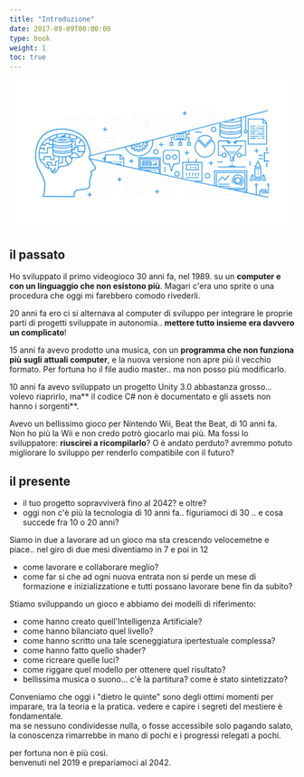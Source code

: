 ```yaml
---
title: "Introduzione"
date: 2017-09-09T00:00:00
type: book
weight: 1
toc: true
---
```


![](img/future_proof.webp)

## il passato
Ho sviluppato il primo videogioco 30 anni fa, nel 1989. su un **computer e con un linguaggio che non esistono più**. Magari c'era uno sprite o una procedura che oggi mi farebbero comodo rivederli.

20 anni fa ero ci si alternava al computer di sviluppo per integrare le proprie parti di progetti sviluppate in autonomia.. **mettere tutto insieme era davvero un complicato**!

15 anni fa avevo prodotto una musica, con un **programma che non funziona più sugli attuali computer**, e la nuova versione non apre più il vecchio formato. Per fortuna ho il file audio master.. ma non posso più modificarlo.

10 anni fa avevo sviluppato un progetto Unity 3.0 abbastanza grosso... volevo riaprirlo, ma** il codice C# non è documentato e gli assets non hanno i sorgenti**.

Avevo un bellissimo gioco per Nintendo Wii, Beat the Beat, di 10 anni fa. Non ho più la Wii e non credo potrò giocarlo mai più.  Ma fossi lo sviluppatore: **riuscirei a ricompilarlo**? O è andato perduto? avremmo potuto migliorare lo sviluppo per renderlo compatibile con il futuro?

## il presente

- il tuo progetto sopravviverà fino al 2042? e oltre? 
- oggi non c'è più la tecnologia di 10 anni fa.. figuriamoci di 30 .. e cosa succede fra 10 o 20 anni?

Siamo in due a lavorare ad un gioco ma sta crescendo velocemetne e piace.. nel giro di due mesi diventiamo in 7 e poi in 12
- come lavorare e collaborare meglio?
- come far si che ad ogni nuova entrata non si perde un mese di formazione e inizializzatione e tutti possano lavorare bene fin da subito?

Stiamo sviluppando un gioco e abbiamo dei modelli di riferimento:
- come hanno creato quell'Intelligenza Artificiale?
- come hanno bilanciato quel livello?
- come hanno scritto una tale sceneggiatura ipertestuale complessa?
- come hanno fatto quello shader?
- come ricreare quelle luci?
- come riggare quel modello per ottenere quel risultato?
- bellissima musica o suono... c'è la partitura? come è stato sintetizzato?

Conveniamo che oggi i "dietro le quinte" sono degli ottimi momenti per imparare, tra la teoria e la pratica. vedere e capire i segreti del mestiere è fondamentale.  
ma se nessuno condividesse nulla, o fosse accessibile solo pagando salato, la conoscenza rimarrebbe in mano di pochi e i progressi relegati a pochi.

per fortuna non è più così.  
benvenuti nel 2019 e prepariamoci al 2042.  
